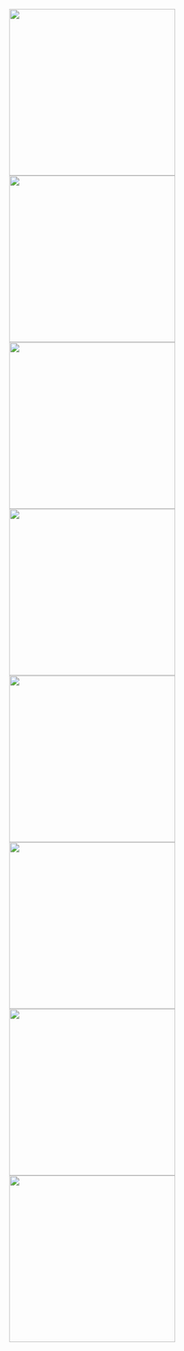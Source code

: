 [<img src="https://raw.githubusercontent.com/xavrr/test/master//PagesVideotex/.thumbnails/.thumbnails/E.BIG.APPLE.png.png" width="300">](http://212.47.238.202/minitel/minitel-loader.html?url=https://raw.githubusercontent.com/xavrr/test/master//PagesVideotex/.thumbnails/.thumbnails/E.BIG.APPLE.png.png.png)<BR>
[<img src="https://raw.githubusercontent.com/xavrr/test/master//PagesVideotex/.thumbnails/.thumbnails/E.BIG.DEBUT.png.png" width="300">](http://212.47.238.202/minitel/minitel-loader.html?url=https://raw.githubusercontent.com/xavrr/test/master//PagesVideotex/.thumbnails/.thumbnails/E.BIG.DEBUT.png.png.png)<BR>
[<img src="https://raw.githubusercontent.com/xavrr/test/master//PagesVideotex/.thumbnails/.thumbnails/E.BIG.SCREEN2.png.png" width="300">](http://212.47.238.202/minitel/minitel-loader.html?url=https://raw.githubusercontent.com/xavrr/test/master//PagesVideotex/.thumbnails/.thumbnails/E.BIG.SCREEN2.png.png.png)<BR>
[<img src="https://raw.githubusercontent.com/xavrr/test/master//PagesVideotex/.thumbnails/.thumbnails/E.BIG.SCREEN_.png.png" width="300">](http://212.47.238.202/minitel/minitel-loader.html?url=https://raw.githubusercontent.com/xavrr/test/master//PagesVideotex/.thumbnails/.thumbnails/E.BIG.SCREEN_.png.png.png)<BR>
[<img src="https://raw.githubusercontent.com/xavrr/test/master//PagesVideotex/.thumbnails/.thumbnails/E.GILBERT1.png.png" width="300">](http://212.47.238.202/minitel/minitel-loader.html?url=https://raw.githubusercontent.com/xavrr/test/master//PagesVideotex/.thumbnails/.thumbnails/E.GILBERT1.png.png.png)<BR>
[<img src="https://raw.githubusercontent.com/xavrr/test/master//PagesVideotex/.thumbnails/.thumbnails/E.GILBERT2.png.png" width="300">](http://212.47.238.202/minitel/minitel-loader.html?url=https://raw.githubusercontent.com/xavrr/test/master//PagesVideotex/.thumbnails/.thumbnails/E.GILBERT2.png.png.png)<BR>
[<img src="https://raw.githubusercontent.com/xavrr/test/master//PagesVideotex/.thumbnails/.thumbnails/E.GILBERT3.png.png" width="300">](http://212.47.238.202/minitel/minitel-loader.html?url=https://raw.githubusercontent.com/xavrr/test/master//PagesVideotex/.thumbnails/.thumbnails/E.GILBERT3.png.png.png)<BR>
[<img src="https://raw.githubusercontent.com/xavrr/test/master//PagesVideotex/.thumbnails/.thumbnails/E.SPRINGTIME.png.png" width="300">](http://212.47.238.202/minitel/minitel-loader.html?url=https://raw.githubusercontent.com/xavrr/test/master//PagesVideotex/.thumbnails/.thumbnails/E.SPRINGTIME.png.png.png)<BR>
